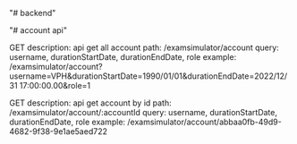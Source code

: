 "# backend" 

"# account api"

GET
description: api get all account
path: /examsimulator/account
query: username, durationStartDate, durationEndDate, role
example: /examsimulator/account?username=VPH&durationStartDate=1990/01/01&durationEndDate=2022/12/31 17:00:00.00&role=1

GET
description: api get account by id
path: /examsimulator/account/:accountId
query: username, durationStartDate, durationEndDate, role
example: /examsimulator/account/abbaa0fb-49d9-4682-9f38-9e1ae5aed722